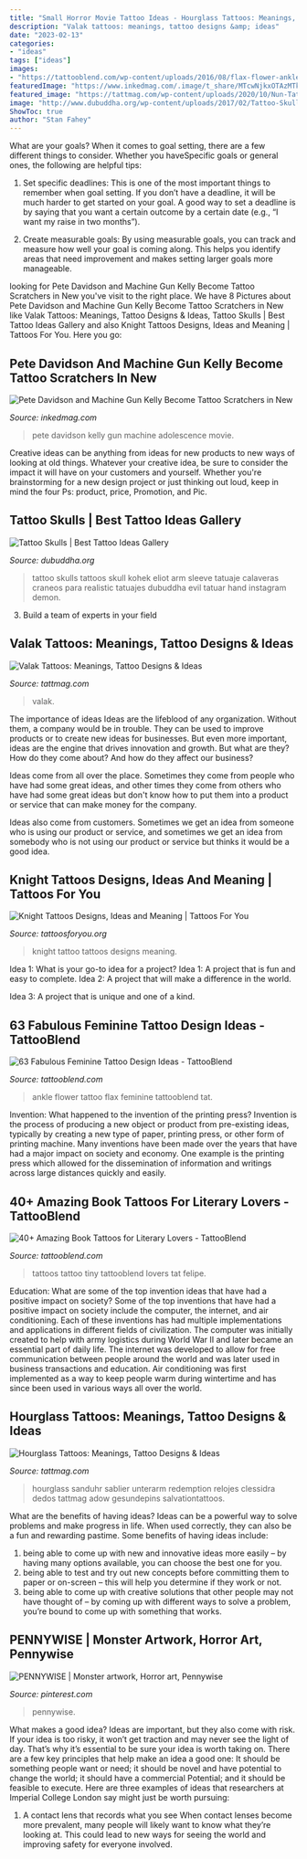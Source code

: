 ```yaml
---
title: "Small Horror Movie Tattoo Ideas - Hourglass Tattoos: Meanings, Tattoo Designs &amp; Ideas"
description: "Valak tattoos: meanings, tattoo designs &amp; ideas"
date: "2023-02-13"
categories:
- "ideas"
tags: ["ideas"]
images:
- "https://tattooblend.com/wp-content/uploads/2016/08/flax-flower-ankle-tat.jpg"
featuredImage: "https://www.inkedmag.com/.image/t_share/MTcwNjkxOTAzMTk1NDU3MTc1/big-time-adolescence-fb.jpg"
featured_image: "https://tattmag.com/wp-content/uploads/2020/10/Nun-Tattoo-1.jpg"
image: "http://www.dubuddha.org/wp-content/uploads/2017/02/Tattoo-Skulls-by-Eliot-Kohek-728x909.jpg"
ShowToc: true
author: "Stan Fahey"
---
```



What are your goals?
When it comes to goal setting, there are a few different things to consider. Whether you haveSpecific goals or general ones, the following are helpful tips:
1. Set specific deadlines: This is one of the most important things to remember when goal setting. If you don’t have a deadline, it will be much harder to get started on your goal. A good way to set a deadline is by saying that you want a certain outcome by a certain date (e.g., “I want my raise in two months”).

2. Create measurable goals: By using measurable goals, you can track and measure how well your goal is coming along. This helps you identify areas that need improvement and makes setting larger goals more manageable.

	

		
looking for Pete Davidson and Machine Gun Kelly Become Tattoo Scratchers in New you've visit to the right place. We have 8 Pictures about Pete Davidson and Machine Gun Kelly Become Tattoo Scratchers in New like Valak Tattoos: Meanings, Tattoo Designs &amp; Ideas, Tattoo Skulls | Best Tattoo Ideas Gallery and also Knight Tattoos Designs, Ideas and Meaning | Tattoos For You. Here you go:
		
    
## Pete Davidson And Machine Gun Kelly Become Tattoo Scratchers In New

<img loading=lazy src="https://www.inkedmag.com/.image/t_share/MTcwNjkxOTAzMTk1NDU3MTc1/big-time-adolescence-fb.jpg" onerror="this.onerror=null;this.src='https://tse4.mm.bing.net/th?id=OIP.xHsCh72RT3MSs76UYBZ93AHaD4&amp;pid=15.1';" alt="Pete Davidson and Machine Gun Kelly Become Tattoo Scratchers in New">

_Source: inkedmag.com_

>pete davidson kelly gun machine adolescence movie. 

	

Creative ideas can be anything from ideas for new products to new ways of looking at old things. Whatever your creative idea, be sure to consider the impact it will have on your customers and yourself. Whether you're brainstorming for a new design project or just thinking out loud, keep in mind the four Ps: product, price, Promotion, and Pic.

    
## Tattoo Skulls | Best Tattoo Ideas Gallery

<img loading=lazy src="http://www.dubuddha.org/wp-content/uploads/2017/02/Tattoo-Skulls-by-Eliot-Kohek-728x909.jpg" onerror="this.onerror=null;this.src='https://tse1.mm.bing.net/th?id=OIP.K9h3ikOLZBmFvg_K__u0kwHaJP&amp;pid=15.1';" alt="Tattoo Skulls | Best Tattoo Ideas Gallery">

_Source: dubuddha.org_

>tattoo skulls tattoos skull kohek eliot arm sleeve tatuaje calaveras craneos para realistic tatuajes dubuddha evil tatuar hand instagram demon. 

	

3. Build a team of experts in your field 

    
## Valak Tattoos: Meanings, Tattoo Designs &amp; Ideas

<img loading=lazy src="https://tattmag.com/wp-content/uploads/2020/10/Nun-Tattoo-1.jpg" onerror="this.onerror=null;this.src='https://tse3.mm.bing.net/th?id=OIP.hrwZorMa0lT69m1xqLPEhwHaKt&amp;pid=15.1';" alt="Valak Tattoos: Meanings, Tattoo Designs &amp; Ideas">

_Source: tattmag.com_

>valak. 

	

The importance of ideas
Ideas are the lifeblood of any organization. Without them, a company would be in trouble. They can be used to improve products or to create new ideas for businesses. But even more important, ideas are the engine that drives innovation and growth.
But what are they? How do they come about? And how do they affect our business?

Ideas come from all over the place. Sometimes they come from people who have had some great ideas, and other times they come from others who have had some great ideas but don't know how to put them into a product or service that can make money for the company.

Ideas also come from customers. Sometimes we get an idea from someone who is using our product or service, and sometimes we get an idea from somebody who is not using our product or service but thinks it would be a good idea.

    
## Knight Tattoos Designs, Ideas And Meaning | Tattoos For You

<img loading=lazy src="https://www.tattoosforyou.org/wp-content/uploads/2016/03/Knight-Tattoo-Pictures.jpg" onerror="this.onerror=null;this.src='https://tse1.mm.bing.net/th?id=OIP.n1fSROZeJljOqsm9tmJQ-AHaJ4&amp;pid=15.1';" alt="Knight Tattoos Designs, Ideas and Meaning | Tattoos For You">

_Source: tattoosforyou.org_

>knight tattoo tattoos designs meaning. 

	

Idea 1: What is your go-to idea for a project?
Idea 1: A project that is fun and easy to complete.
Idea 2: A project that will make a difference in the world.

Idea 3: A project that is unique and one of a kind.

    
## 63 Fabulous Feminine Tattoo Design Ideas - TattooBlend

<img loading=lazy src="https://tattooblend.com/wp-content/uploads/2016/08/flax-flower-ankle-tat.jpg" onerror="this.onerror=null;this.src='https://tse1.mm.bing.net/th?id=OIP.7l7CfOB07ApHOd9zllwZIQHaHW&amp;pid=15.1';" alt="63 Fabulous Feminine Tattoo Design Ideas - TattooBlend">

_Source: tattooblend.com_

>ankle flower tattoo flax feminine tattooblend tat. 

	

Invention: What happened to the invention of the printing press?
Invention is the process of producing a new object or product from pre-existing ideas, typically by creating a new type of paper, printing press, or other form of printing machine. Many inventions have been made over the years that have had a major impact on society and economy. One example is the printing press which allowed for the dissemination of information and writings across large distances quickly and easily.

    
## 40+ Amazing Book Tattoos For Literary Lovers - TattooBlend

<img loading=lazy src="https://tattooblend.com/wp-content/uploads/2016/05/book-tattoo-design-16.jpg" onerror="this.onerror=null;this.src='https://tse3.mm.bing.net/th?id=OIP.AFojhV2SvTGL48eR5kBQvwHaHW&amp;pid=15.1';" alt="40+ Amazing Book Tattoos for Literary Lovers - TattooBlend">

_Source: tattooblend.com_

>tattoos tattoo tiny tattooblend lovers tat felipe. 

	

Education: What are some of the top invention ideas that have had a positive impact on society?
Some of the top inventions that have had a positive impact on society include the computer, the internet, and air conditioning. Each of these inventions has had multiple implementations and applications in different fields of civilization. The computer was initially created to help with army logistics during World War II and later became an essential part of daily life. The internet was developed to allow for free communication between people around the world and was later used in business transactions and education. Air conditioning was first implemented as a way to keep people warm during wintertime and has since been used in various ways all over the world.

    
## Hourglass Tattoos: Meanings, Tattoo Designs &amp; Ideas

<img loading=lazy src="https://tattmag.com/wp-content/uploads/2020/08/Realistic-Hourglass-Tattoo-2.jpg" onerror="this.onerror=null;this.src='https://tse3.mm.bing.net/th?id=OIP.kbuqbOVHDiFISyFe4E6SewHaKI&amp;pid=15.1';" alt="Hourglass Tattoos: Meanings, Tattoo Designs &amp; Ideas">

_Source: tattmag.com_

>hourglass sanduhr sablier unterarm redemption relojes clessidra dedos tattmag adow gesundepins salvationtattoos. 

	

What are the benefits of having ideas?
Ideas can be a powerful way to solve problems and make progress in life. When used correctly, they can also be a fun and rewarding pastime. Some benefits of having ideas include: 
1) being able to come up with new and innovative ideas more easily – by having many options available, you can choose the best one for you. 
2) being able to test and try out new concepts before committing them to paper or on-screen – this will help you determine if they work or not. 
3) being able to come up with creative solutions that other people may not have thought of – by coming up with different ways to solve a problem, you’re bound to come up with something that works.

    
## PENNYWISE | Monster Artwork, Horror Art, Pennywise

<img loading=lazy src="https://i.pinimg.com/736x/96/96/23/969623f24b6d2c14bd9ee41d80f8adb9.jpg" onerror="this.onerror=null;this.src='https://tse3.mm.bing.net/th?id=OIP.Y9aZwkWxZPZVb--sHbwlQQAAAA&amp;pid=15.1';" alt="PENNYWISE | Monster artwork, Horror art, Pennywise">

_Source: pinterest.com_

>pennywise. 

	

What makes a good idea?
Ideas are important, but they also come with risk. If your idea is too risky, it won’t get traction and may never see the light of day. That’s why it’s essential to be sure your idea is worth taking on. There are a few key principles that help make an idea a good one: It should be something people want or need; it should be novel and have potential to change the world; it should have a commercial Potential; and it should be feasible to execute. Here are three examples of ideas that researchers at Imperial College London say might just be worth pursuing: 
1. A contact lens that records what you see When contact lenses become more prevalent, many people will likely want to know what they’re looking at. This could lead to new ways for seeing the world and improving safety for everyone involved.

